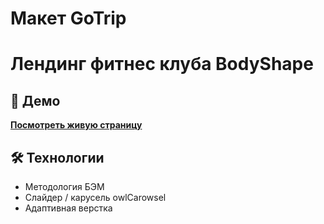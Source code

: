 # Макет GoTrip
# Лендинг фитнес клуба BodyShape
## 🚀 Демо
**[Посмотреть живую страницу](https://hikizaya.github.io/travelProject/)**
## 🛠 Технологии
- Методология БЭМ
- Слайдер / карусель owlCarowsel
- Адаптивная верстка
